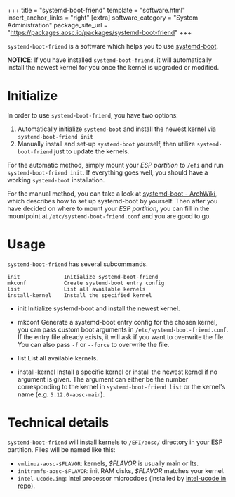 +++
title = "systemd-boot-friend"
template = "software.html"
insert_anchor_links = "right"
[extra]
software_category = "System Administration"
package_site_url = "https://packages.aosc.io/packages/systemd-boot-friend"
+++

`systemd-boot-friend` is a software which helps you to use [systemd-boot](https://www.freedesktop.org/software/systemd/man/systemd-boot.html).

**NOTICE**: If you have installed `systemd-boot-friend`, it will automatically install the newest kernel for you once the kernel is upgraded or modified.

# Initialize
In order to use `systemd-boot-friend`, you have two options:
1. Automatically initialize `systemd-boot` and install the newest kernel via `systemd-boot-friend init`
2. Manually install and set-up `systemd-boot` yourself, then utilize `systemd-boot-friend` just to update the kernels.

For the automatic method, simply mount your *ESP partition* to `/efi` and run `systemd-boot-friend init`. If everything goes well, you should have a working `systemd-boot` installation.

For the manual method, you can take a look at [systemd-boot - ArchWiki](https://wiki.archlinux.org/index.php/systemd-boot), which describes how to set up systemd-boot by yourself. Then after you have decided on where to mount your *ESP partition*, you can fill in the mountpoint at `/etc/systemd-boot-friend.conf` and you are good to go.

# Usage
`systemd-boot-friend` has several subcommands.

    init              Initialize systemd-boot-friend
    mkconf            Create systemd-boot entry config
    list              List all available kernels
    install-kernel    Install the specified kernel

- init
  Initialize systemd-boot and install the newest kernel.

- mkconf
  Generate a systemd-boot entry config for the chosen kernel, you can pass custom boot arguments in `/etc/systemd-boot-friend.conf`.
  If the entry file already exists, it will ask if you want to overwrite the file. You can also pass `-f` or `--force` to overwrite the file.

- list
  List all available kernels.

- install-kernel
  Install a specific kernel or install the newest kernel if no argument is given.
  The argument can either be the number corresponding to the kernel in `systemd-boot-friend list` or the kernel's name (e.g. `5.12.0-aosc-main`).

# Technical details
`systemd-boot-friend` will install kernels to `/EFI/aosc/` directory in your ESP partition. Files will be named like this:

+ `vmlinuz-aosc-$FLAVOR`: kernels, *$FLAVOR* is usually main or lts.
+ `initramfs-aosc-$FLAVOR`: init RAM disks, *$FLAVOR* matches your kernel.
+ `intel-ucode.img`: Intel processor microcdoes (installed by [intel-ucode in repo](https://packages.aosc.io/packages/intel-ucode)).
